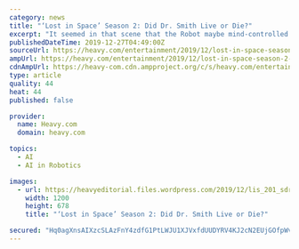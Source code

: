 ```yaml
---
category: news
title: "‘Lost in Space’ Season 2: Did Dr. Smith Live or Die?"
excerpt: "It seemed in that scene that the Robot maybe mind-controlled her to leave the ship. But an alternative explanation is that he communicated with her that she could get a ride on that ship if she ..."
publishedDateTime: 2019-12-27T04:49:00Z
sourceUrl: https://heavy.com/entertainment/2019/12/lost-in-space-season-2-dr-smith-live-die/
ampUrl: https://heavy.com/entertainment/2019/12/lost-in-space-season-2-dr-smith-live-die/amp/
cdnAmpUrl: https://heavy-com.cdn.ampproject.org/c/s/heavy.com/entertainment/2019/12/lost-in-space-season-2-dr-smith-live-die/amp/
type: article
quality: 44
heat: 44
published: false

provider:
  name: Heavy.com
  domain: heavy.com

topics:
  - AI
  - AI in Robotics

images:
  - url: https://heavyeditorial.files.wordpress.com/2019/12/lis_201_sdr_01445719_20190927r-e1577420401111.jpg?quality=65&strip=all&w=1200
    width: 1200
    height: 678
    title: "‘Lost in Space’ Season 2: Did Dr. Smith Live or Die?"

secured: "Hq0agXnsAIXzcSLAzFnY4zdfG1PtLWJU1XJVxfdUUDYRV4KJ2cN2EUjGOfpWvD99QntPEQgObp/iAby1EwyNBkhuyhpMFb6//+kESv7y/0F8aT9NImOZh0eFfSCvbZfrFXgDdSEWwTdBzw73Ehw5BY0/SRSeIbpznSf2yz5p9Xfpm6YAkolPTaYtrCnyV7eXEH3yWdaGEYKXs3dkmaU8EZERIqbnd8HtoVijAgPEJJ1cd06RdzoRRuLhwp211I4/6inrpBbkfjtqW3r0s7wDD2Unh6ULpuQuIDj9YMbV+1tncypu/suHNUqXb1pUjkn8;4vB6vxgHk7/psy8MGyXC2g=="
---
```


